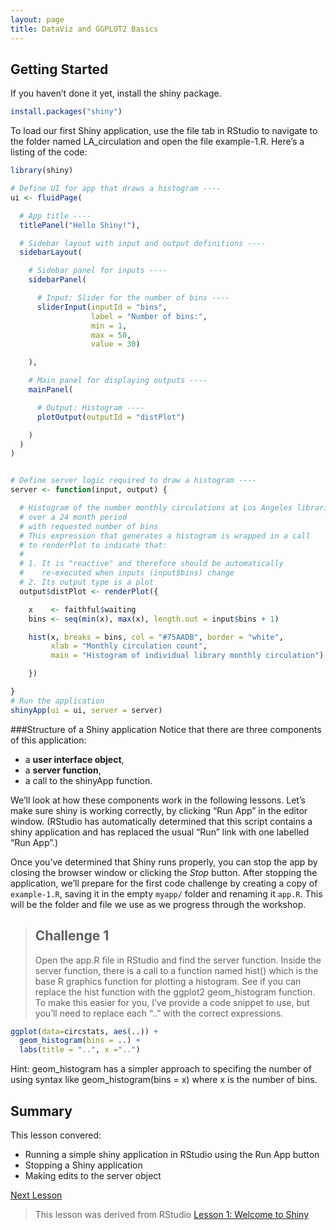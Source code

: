 ```yaml
---
layout: page
title: DataViz and GGPLOT2 Basics
---
```


Getting Started
---------------

If you haven’t done it yet, install the shiny package.

``` r
install.packages("shiny")
```

To load our first Shiny application, use the file tab in RStudio to
navigate to the folder named LA\_circulation and open the file
example-1.R. Here’s a listing of the code:

``` r
library(shiny)

# Define UI for app that draws a histogram ----
ui <- fluidPage(

  # App title ----
  titlePanel("Hello Shiny!"),

  # Sidebar layout with input and output definitions ----
  sidebarLayout(

    # Sidebar panel for inputs ----
    sidebarPanel(

      # Input: Slider for the number of bins ----
      sliderInput(inputId = "bins",
                  label = "Number of bins:",
                  min = 1,
                  max = 50,
                  value = 30)

    ),

    # Main panel for displaying outputs ----
    mainPanel(

      # Output: Histogram ----
      plotOutput(outputId = "distPlot")

    )
  )
)


# Define server logic required to draw a histogram ----
server <- function(input, output) {

  # Histogram of the number monthly circulations at Los Angeles libraries
  # over a 24 month period
  # with requested number of bins
  # This expression that generates a histogram is wrapped in a call
  # to renderPlot to indicate that:
  #
  # 1. It is "reactive" and therefore should be automatically
  #    re-executed when inputs (input$bins) change
  # 2. Its output type is a plot
  output$distPlot <- renderPlot({

    x    <- faithful$waiting
    bins <- seq(min(x), max(x), length.out = input$bins + 1)

    hist(x, breaks = bins, col = "#75AADB", border = "white",
         xlab = "Monthly circulation count",
         main = "Histogram of individual library monthly circulation")

    })

}
# Run the application 
shinyApp(ui = ui, server = server)
```

\#\#\#Structure of a Shiny application Notice that there are three
components of this application:

-   a **user interface object**,
-   a **server function**,
-   a call to the shinyApp function.

We’ll look at how these components work in the following lessons. Let’s
make sure shiny is working correctly, by clicking “Run App” in the
editor window. (RStudio has automatically determined that this script
contains a shiny application and has replaced the usual “Run” link with
one labelled “Run App”.)

Once you’ve determined that Shiny runs properly, you can stop the app by
closing the browser window or clicking the *Stop* button. After stopping
the application, we’ll prepare for the first code challenge by creating
a copy of `example-1.R`, saving it in the empty `myapp/` folder and
renaming it `app.R`. This will be the folder and file we use as we
progress through the workshop.

> Challenge 1
> -----------
>
> Open the app.R file in RStudio and find the server function. Inside
> the server function, there is a call to a function named hist() which
> is the base R graphics function for plotting a histogram. See if you
> can replace the hist function with the ggplot2 geom\_histogram
> function. To make this easier for you, I’ve provide a code snippet to
> use, but you’ll need to replace each “..” with the correct
> expressions.

``` r
ggplot(data=circstats, aes(..)) + 
  geom_histogram(bins = ..) + 
  labs(title = "..", x ="..")
```

Hint: geom\_histogram has a simpler approach to specifing the number of
using syntax like geom\_histogram(bins = x) where x is the number of
bins.

Summary
-------

This lesson convered:

-   Running a simple shiny application in RStudio using the Run App
    button
-   Stopping a Shiny application
-   Making edits to the server object

[Next Lesson](pages/01shiny_basics.html)

> This lesson was derived from RStudio [Lesson 1: Welcome to
> Shiny](https://shiny.rstudio.com/tutorial/written-tutorial/lesson1/)
